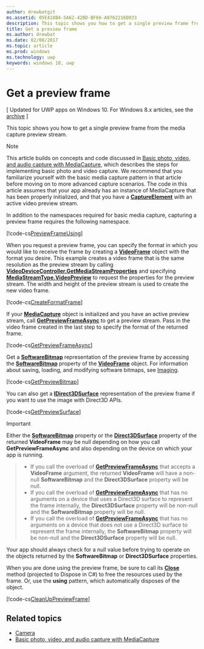 ---author: drewbatgitms.assetid: 05E418B4-5A62-42BD-BF66-A0762216D033description: This topic shows you how to get a single preview frame from the media capture preview stream.title: Get a preview framems.author: drewbatms.date: 02/08/2017ms.topic: articlems.prod: windowsms.technology: uwpkeywords: windows 10, uwp---# Get a preview frame\[ Updated for UWP apps on Windows 10. For Windows 8.x articles, see the [archive](http://go.microsoft.com/fwlink/p/?linkid=619132) \]This topic shows you how to get a single preview frame from the media capture preview stream.> [!NOTE] > This article builds on concepts and code discussed in [Basic photo, video, and audio capture with MediaCapture](basic-photo-video-and-audio-capture-with-MediaCapture.md), which describes the steps for implementing basic photo and video capture. We recommend that you familiarize yourself with the basic media capture pattern in that article before moving on to more advanced capture scenarios. The code in this article assumes that your app already has an instance of MediaCapture that has been properly initialized, and that you have a [**CaptureElement**](https://msdn.microsoft.com/library/windows/apps/br209278) with an active video preview stream.In addition to the namespaces required for basic media capture, capturing a preview frame requires the following namespace.[!code-cs[PreviewFrameUsing](./code/BasicMediaCaptureWin10/cs/MainPage.xaml.cs#SnippetPreviewFrameUsing)]When you request a preview frame, you can specify the format in which you would like to receive the frame by creating a [**VideoFrame**](https://msdn.microsoft.com/library/windows/apps/dn930917) object with the format you desire. This example creates a video frame that is the same resolution as the preview stream by calling [**VideoDeviceController.GetMediaStreamProperties**](https://msdn.microsoft.com/library/windows/apps/br211995) and specifying [**MediaStreamType.VideoPreview**](https://msdn.microsoft.com/library/windows/apps/br226640) to request the properties for the preview stream. The width and height of the preview stream is used to create the new video frame.[!code-cs[CreateFormatFrame](./code/BasicMediaCaptureWin10/cs/MainPage.xaml.cs#SnippetCreateFormatFrame)]If your [**MediaCapture**](https://msdn.microsoft.com/library/windows/apps/br241124) object is initialized and you have an active preview stream, call [**GetPreviewFrameAsync**](https://msdn.microsoft.com/library/windows/apps/dn926711) to get a preview stream. Pass in the video frame created in the last step to specify the format of the returned frame.[!code-cs[GetPreviewFrameAsync](./code/BasicMediaCaptureWin10/cs/MainPage.xaml.cs#SnippetGetPreviewFrameAsync)]Get a [**SoftwareBitmap**](https://msdn.microsoft.com/library/windows/apps/dn887358) representation of the preview frame by accessing the [**SoftwareBitmap**](https://msdn.microsoft.com/library/windows/apps/dn930926) property of the [**VideoFrame**](https://msdn.microsoft.com/library/windows/apps/dn930917) object. For information about saving, loading, and modifying software bitmaps, see [Imaging](imaging.md).[!code-cs[GetPreviewBitmap](./code/BasicMediaCaptureWin10/cs/MainPage.xaml.cs#SnippetGetPreviewBitmap)]You can also get a [**IDirect3DSurface**](https://msdn.microsoft.com/library/windows/apps/dn965505) representation of the preview frame if you want to use the image with Direct3D APIs.[!code-cs[GetPreviewSurface](./code/BasicMediaCaptureWin10/cs/MainPage.xaml.cs#SnippetGetPreviewSurface)]> [!IMPORTANT]> Either the [**SoftwareBitmap**](https://msdn.microsoft.com/library/windows/apps/dn930926) property or the [**Direct3DSurface**](https://msdn.microsoft.com/library/windows/apps/dn930920) property of the returned **VideoFrame** may be null depending on how you call **GetPreviewFrameAsync** and also depending on the device on which your app is running.> - If you call the overload of [**GetPreviewFrameAsync**](https://msdn.microsoft.com/library/windows/apps/dn926713) that accepts a **VideoFrame** argument, the returned **VideoFrame** will have a non-null **SoftwareBitmap** and the **Direct3DSurface** property will be null.> - If you call the overload of [**GetPreviewFrameAsync**](https://msdn.microsoft.com/library/windows/apps/dn926712) that has no arguments on a device that uses a Direct3D surface to represent the frame internally, the **Direct3DSurface** property will be non-null and the **SoftwareBitmap** property will be null.> - If you call the overload of [**GetPreviewFrameAsync**](https://msdn.microsoft.com/library/windows/apps/dn926712) that has no arguments on a device that does not use a Direct3D surface to represent the frame internally, the **SoftwareBitmap** property will be non-null and the **Direct3DSurface** property will be null.Your app should always check for a null value before trying to operate on the objects returned by the **SoftwareBitmap** or **Direct3DSurface** properties.When you are done using the preview frame, be sure to call its [**Close**](https://msdn.microsoft.com/library/windows/apps/dn930918) method (projected to Dispose in C#) to free the resources used by the frame. Or, use the **using** pattern, which automatically disposes of the object.[!code-cs[CleanUpPreviewFrame](./code/BasicMediaCaptureWin10/cs/MainPage.xaml.cs#SnippetCleanUpPreviewFrame)]## Related topics* [Camera](camera.md)* [Basic photo, video, and audio capture with MediaCapture](basic-photo-video-and-audio-capture-with-MediaCapture.md)  